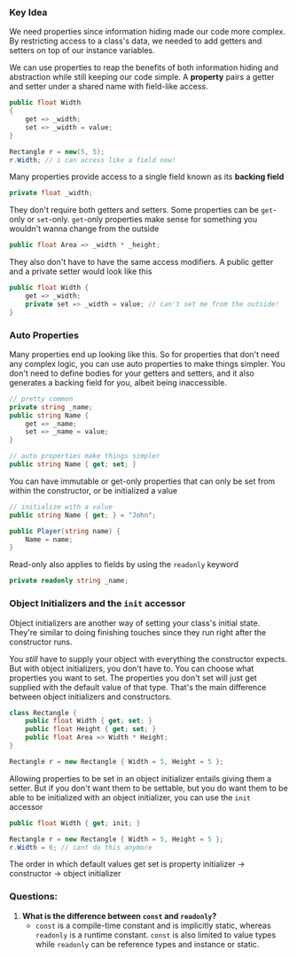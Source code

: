 ### Key Idea
We need properties since information hiding made our code more complex. By restricting access to a class's data, we needed to add getters and setters on top of our instance variables.

We can use properties to reap the benefits of both information hiding and abstraction while still keeping our code simple. A **property** pairs a getter and setter under a shared name with field-like access.

```cs
public float Width
{
    get => _width;
    set => _width = value;
}

Rectangle r = new(5, 5);
r.Width; // i can access like a field now!
```

Many properties provide access to a single field known as its **backing field**
```cs
private float _width;
```

They don't require both getters and setters. Some properties can be `get`-only or `set`-only. `get`-only properties make sense for something you wouldn't wanna change from the outside
```cs
public float Area => _width * _height;
```

They also don't have to have the same access modifiers. A public getter and a private setter would look like this
```cs
public float Width {
	get => _width;
	private set => _width = value; // can't set me from the outside!
}
```

### Auto Properties
Many properties end up looking like this. So for properties that don't need any complex logic, you can use auto properties to make things simpler. You don't need to define bodies for your getters and setters, and it also generates a backing field for you, albeit being inaccessible. 

```cs
// pretty common
private string _name;
public string Name {
	get => _name;
	set => _name = value;
}

// auto properties make things simpler
public string Name { get; set; }
```

You can have immutable or get-only properties that can only be set from within the constructor, or be initialized a value
```cs
// initialize with a value
public string Name { get; } = "John";

public Player(string name) {
	Name = name;
}
```

Read-only also applies to fields by using the `readonly` keyword
```cs
private readonly string _name;
```

### Object Initializers and the `init` accessor
Object initializers are another way of setting your class's initial state. They're similar to doing finishing touches since they run right after the constructor runs. 

You *still* have to supply your object with everything the constructor expects. But with object initializers, you don't have to. You can choose what properties you want to set. The properties you don't set will just get supplied with the default value of that type. That's the main difference between object initializers and constructors.

```cs
class Rectangle {
	public float Width { get; set; }
	public float Height { get; set; }
	public float Area => Width * Height;
}

Rectangle r = new Rectangle { Width = 5, Height = 5 };
```

Allowing properties to be set in an object initializer entails giving them a setter. But if you don't want them to be settable, but you do want them to be able to be initialized with an object initializer, you can use the `init ` accessor
```cs
public float Width { get; init; }

Rectangle r = new Rectangle { Width = 5, Height = 5 };
r.Width = 6; // cant do this anymore
```

The order in which default values get set is property initializer -> constructor -> object initializer

### Questions:
1. **What is the difference between `const` and `readonly`?**
	- `const` is a compile-time constant and is implicitly static, whereas `readonly` is a runtime constant. `const` is also limited to value types while `readonly` can be reference types and instance or static.
